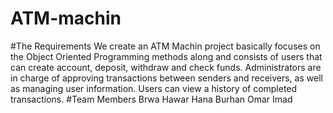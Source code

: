 # ATM-machin

#The Requirements
We create an ATM Machin project basically focuses on the Object Oriented Programming methods along and consists of users that can create account, deposit, withdraw and check funds. Administrators are in charge of approving transactions between senders and receivers, as well as managing user information. Users can view a history of completed transactions.
#Team Members
Brwa Hawar 
Hana Burhan
Omar Imad
